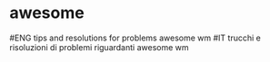 # awesome
#ENG tips and resolutions for problems awesome wm
#IT trucchi e risoluzioni di problemi riguardanti awesome wm
